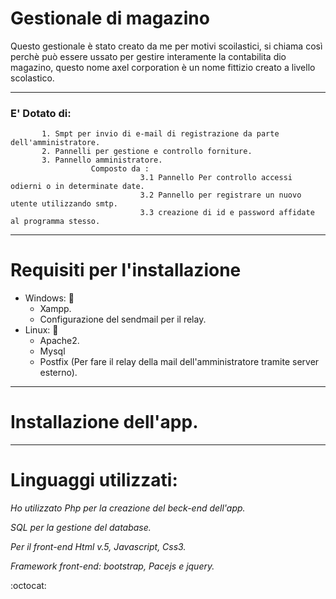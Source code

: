 # Gestionale di magazino

Questo gestionale è stato creato da me per motivi scoilastici, si chiama così perchè può essere ussato per gestire interamente la    contabilita dio magazino, questo nome axel corporation è un nome fittizio creato a livello scolastico.

----------------------------------------------------------------------------------------------------------------------------------------

### E' Dotato di:
           1. Smpt per invio di e-mail di registrazione da parte dell'amministratore.
           2. Pannelli per gestione e controllo forniture.
           3. Pannello amministratore.
                      Composto da :
                                 3.1 Pannello Per controllo accessi odierni o in determinate date.
                                 3.2 Pannello per registrare un nuovo utente utilizzando smtp.
                                 3.3 creazione di id e password affidate al programma stesso.
   
----------------------------------------------------------------------------------------------------------------------------------------
# Requisiti per l'installazione
* Windows: :camel:
    * Xampp.
    * Configurazione del sendmail per il relay.
* Linux: :rocket:
    * Apache2.
    * Mysql
    * Postfix (Per fare il relay della mail dell'amministratore tramite server esterno).
----------------------------------------------------------------------------------------------------------------------------------------

# Installazione dell'app.



----------------------------------------------------------------------------------------------------------------------------------------

# Linguaggi utilizzati:

<p><em>Ho utilizzato Php per la creazione del beck-end dell'app.</em></p>
<p><em>SQL per la gestione del database.</em></p>
<p><em>Per il front-end Html v.5, Javascript, Css3.</em></p>
<p><em>Framework front-end: bootstrap, Pacejs e jquery.</em></p>
 :octocat: 
